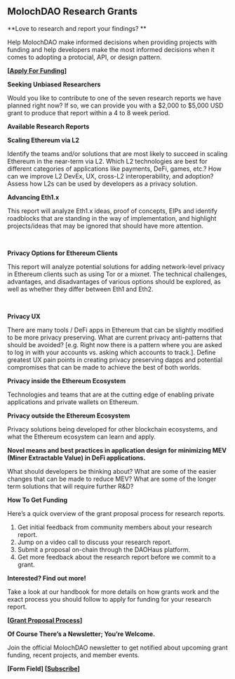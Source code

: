 ## MolochDAO Research Grants

**Love to research and report your findings? **

Help MolochDAO make informed decisions when providing projects with funding and help developers make the most informed decisions when it comes to adopting a protocial, API, or design pattern.

**[[Apply For Funding](https://molochdao.gitbook.io/handbook/grant-pipeline-procedures/how-and-when-to-put-a-proposal-on-chain/application)]**

**Seeking Unbiased Researchers**

Would you like to contribute to one of the seven research reports we have planned right now? If so, we can provide you with a $2,000 to $5,000 USD grant to produce that report within a 4 to 8 week period.

**Available Research Reports**

**Scaling Ethereum via L2**

Identify the teams and/or solutions that are most likely to succeed in scaling Ethereum in the near-term via L2. Which L2 technologies are best for different categories of applications like payments, DeFi, games, etc.? How can we improve L2 DevEx, UX, cross-L2 interoperability, and adoption? Assess how L2s can be used by developers as a privacy solution.

**Advancing Eth1.x**

This report will analyze Eth1.x ideas, proof of concepts, EIPs and identify roadblocks that are standing in the way of implementation, and highlight projects/ideas that may be ignored that should have more attention.

‍

**Privacy Options for Ethereum Clients**

This report will analyze potential solutions for adding network-level privacy in Ethereum clients such as using Tor or a mixnet. The technical challenges, advantages, and disadvantages of various options should be explored, as well as whether they differ between Eth1 and Eth2.

‍

**Privacy UX**

There are many tools / DeFi apps in Ethereum that can be slightly modified to be more privacy preserving. What are current privacy anti-patterns that should be avoided? [e.g. Right now there is a pattern where you are asked to log in with your accounts vs. asking which accounts to track.]. Define greatest UX pain points in creating privacy preserving dapps and potential compromises that can be made to achieve the best of both worlds.

**Privacy inside the Ethereum Ecosystem**

Technologies and teams that are at the cutting edge of enabling private applications and private wallets on Ethereum.

**Privacy outside the Ethereum Ecosystem**

Privacy solutions being developed for other blockchain ecosystems, and what the Ethereum ecosystem can learn and apply.

**Novel means and best practices in application design for minimizing MEV (Miner Extractable Value) in DeFi applications.**

What should developers be thinking about? What are some of the easier changes that can be made to reduce MEV? What are some of the longer term solutions that will require further R&D?

**How To Get Funding**

Here’s a quick overview of the grant proposal process for research reports.

1. Get initial feedback from community members about your research report.
2. Jump on a video call to discuss your research report.
3. Submit a proposal on-chain through the DAOHaus platform.
4. Get more feedback about the research report before we commit to a grant.

**Interested? Find out more!**

Take a look at our handbook for more details on how grants work and the exact process you should follow to apply for funding for your research report.

**[[Grant Proposal Process](https://molochdao.gitbook.io/handbook/grant-pipeline-procedures/how-and-when-to-put-a-proposal-on-chain)]**

**Of Course There’s a Newsletter; You’re Welcome.**

Join the official MolochDAO newsletter to get notified about upcoming grant funding, recent projects, and member events.

**[Form Field] [[Subscribe](https://docs.google.com/document/d/1t0TNOfE1VPd0tgfTcgys7LCWbD9hs1KB5oFRmMy98VQ/edit#)]**
